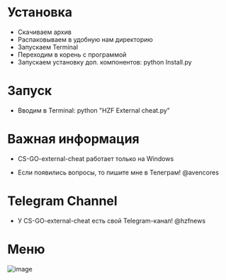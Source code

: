 # Установка
* Скачиваем архив
* Распаковываем в удобную нам директорию
* Запускаем Terminal
* Переходим в корень с программой
* Запускаем установку доп. компонентов: python Install.py

# Запуск
* Вводим в Terminal: python "HZF External cheat.py"

# Важная информация
* CS-GO-external-cheat работает только на Windows

* Если появились вопросы, то пишите мне в Телеграм! @avencores

# Telegram Channel
* У CS-GO-external-cheat есть свой Telegram-канал! @hzfnews

# Меню

![image](https://user-images.githubusercontent.com/64781822/123986899-63c14400-d9cf-11eb-8fd6-0f0716f9c92e.png)
